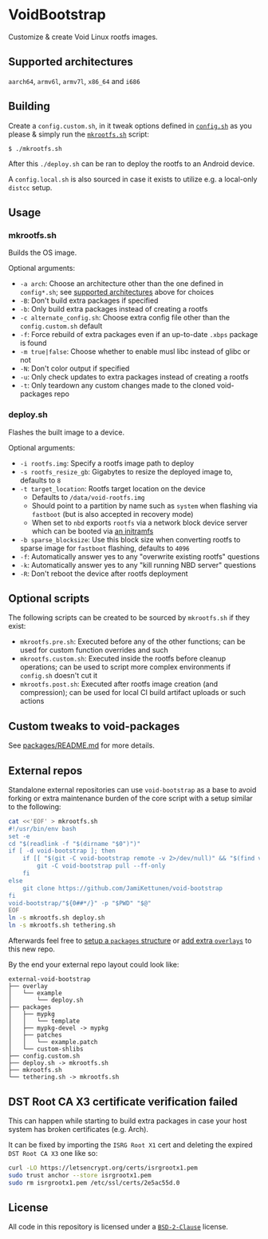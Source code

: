 # VoidBootstrap
Customize & create Void Linux rootfs images.

## Supported architectures
`aarch64`, `armv6l`, `armv7l`, `x86_64` and `i686`

## Building
Create a `config.custom.sh`, in it tweak options defined in [`config.sh`](config.sh) as you please & simply run the [`mkrootfs.sh`](mkrootfs.sh) script:
```
$ ./mkrootfs.sh
```
After this `./deploy.sh` can be ran to deploy the rootfs to an Android device.

A `config.local.sh` is also sourced in case it exists to utilize e.g. a local-only `distcc` setup.

## Usage
### mkrootfs.sh
Builds the OS image.

Optional arguments:
* `-a arch`: Choose an architecture other than the one defined in `config*.sh`; see [supported architectures](#supported-architectures) above for choices
* `-B`: Don't build extra packages if specified
* `-b`: Only build extra packages instead of creating a rootfs
* `-c alternate_config.sh`: Choose extra config file other than the `config.custom.sh` default
* `-f`: Force rebuild of extra packages even if an up-to-date `.xbps` package is found
* `-m true|false`: Choose whether to enable musl libc instead of glibc or not
* `-N`: Don't color output if specified
* `-u`: Only check updates to extra packages instead of creating a rootfs
* `-t`: Only teardown any custom changes made to the cloned void-packages repo
### deploy.sh
Flashes the built image to a device.

Optional arguments:
* `-i rootfs.img`: Specify a rootfs image path to deploy
* `-s rootfs_resize_gb`: Gigabytes to resize the deployed image to, defaults to `8`
* `-t target_location`: Rootfs target location on the device
  * Defaults to `/data/void-rootfs.img`
  * Should point to a partition by name such as `system` when flashing via `fastboot` (but is also accepted in recovery mode)
  * When set to `nbd` exports `rootfs` via a network block device server which can be booted via [an initramfs](https://github.com/JamiKettunen/initramfs-tools)
* `-b sparse_blocksize`: Use this block size when converting rootfs to sparse image for `fastboot` flashing, defaults to `4096`
* `-f`: Automatically answer yes to any "overwrite existing rootfs" questions
* `-k`: Automatically answer yes to any "kill running NBD server" questions
* `-R`: Don't reboot the device after rootfs deployment

## Optional scripts
The following scripts can be created to be sourced by `mkrootfs.sh` if they exist:
* `mkrootfs.pre.sh`: Executed before any of the other functions; can be used for custom function overrides and such
* `mkrootfs.custom.sh`: Executed inside the rootfs before cleanup operations; can be used to script more complex environments if `config.sh` doesn't cut it
* `mkrootfs.post.sh`: Executed after rootfs image creation (and compression); can be used for local CI build artifact uploads or such actions

## Custom tweaks to void-packages
See [packages/README.md](packages/README.md) for more details.

## External repos
Standalone external repositories can use `void-bootstrap` as a base to avoid forking or extra maintenance burden of the core script with a setup similar to the following:
```bash
cat <<'EOF' > mkrootfs.sh
#!/usr/bin/env bash
set -e
cd "$(readlink -f "$(dirname "$0")")"
if [ -d void-bootstrap ]; then
	if [[ "$(git -C void-bootstrap remote -v 2>/dev/null)" && "$(find void-bootstrap/.git -maxdepth 0 -mmin +240)" ]]; then
		git -C void-bootstrap pull --ff-only
	fi
else
	git clone https://github.com/JamiKettunen/void-bootstrap
fi
void-bootstrap/"${0##*/}" -p "$PWD" "$@"
EOF
ln -s mkrootfs.sh deploy.sh
ln -s mkrootfs.sh tethering.sh
```
Afterwards feel free to [setup a `packages` structure](https://github.com/JamiKettunen/void-bootstrap/tree/master/packages#readme) or [add extra `overlays`](https://github.com/JamiKettunen/void-bootstrap/tree/master/overlay#readme) to this new repo.

By the end your external repo layout could look like:
```
external-void-bootstrap
├── overlay
│   └── example
│       └── deploy.sh
├── packages
│   ├── mypkg
│   │   └── template
│   ├── mypkg-devel -> mypkg
│   ├── patches
│   │   └── example.patch
│   └── custom-shlibs
├── config.custom.sh
├── deploy.sh -> mkrootfs.sh
├── mkrootfs.sh
└── tethering.sh -> mkrootfs.sh
```

## DST Root CA X3 certificate verification failed
This can happen while starting to build extra packages in case your host system has broken certificates (e.g. Arch).

It can be fixed by importing the `ISRG Root X1` cert and deleting the expired `DST Root CA X3` one like so:
```bash
curl -LO https://letsencrypt.org/certs/isrgrootx1.pem
sudo trust anchor --store isrgrootx1.pem
sudo rm isrgrootx1.pem /etc/ssl/certs/2e5ac55d.0
```

## License
All code in this repository is licensed under a [`BSD-2-Clause`](LICENSE) license.
